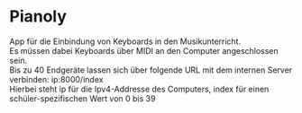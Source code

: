 # Pianoly

App für die Einbindung von Keyboards in den Musikunterricht.  
Es müssen dabei Keyboards über MIDI an den Computer angeschlossen sein.  
Bis zu 40 Endgeräte lassen sich über folgende URL mit dem internen Server verbinden:
ip:8000/index  
Hierbei steht ip für die Ipv4-Addresse des Computers, index für einen schüler-spezifischen Wert von 0 bis 39
